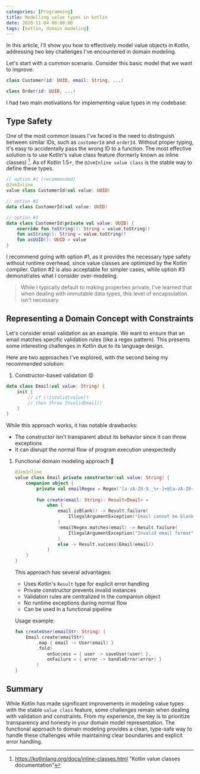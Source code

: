 ```yaml
---
categories: [Programming]
title: Modelling value types in kotlin
date: 2020-11-04 00:00:00
tags: [kotlin, domain modeling]
---
```


In this article, I'll show you how to effectively model value objects in Kotlin, addressing two key challenges I've encountered in domain modeling.

Let's start with a common scenario. Consider this basic model that we want to improve:

```kotlin
class Customer(id: UUID, email: String, ...)

class Order(id: UUID, ...)
```

I had two main motivations for implementing value types in my codebase:

## Type Safety

One of the most common issues I've faced is the need to distinguish between similar IDs, such as `customerId` and `orderId`. Without proper typing, it's easy to accidentally pass the wrong ID to a function. The most effective solution is to use Kotlin's value class feature (formerly known as inline classes) [^2]. As of Kotlin 1.5+, the `@JvmInline value class` is the stable way to define these types.

```kotlin
// option #1 (recommended)
@JvmInline
value class CustomerId(val value: UUID)

// option #2
data class CustomerId(val value: UUID)

// option #3
data class CustomerId(private val value: UUID) {
    override fun toString(): String = value.toString()
    fun asString(): String = value.toString()
    fun asUUID(): UUID = value
}
```

I recommend going with option #1, as it provides the necessary type safety without runtime overhead, since value classes are optimized by the Kotlin compiler. Option #2 is also acceptable for simpler cases, while option #3 demonstrates what I consider over-modeling.

> While I typically default to making properties private, I've learned that when dealing with immutable data types,
> this level of encapsulation isn't necessary.

## Representing a Domain Concept with Constraints

Let's consider email validation as an example. We want to ensure that an email matches specific validation rules (like a regex pattern). This presents some interesting challenges in Kotlin due to its language design.

Here are two approaches I've explored, with the second being my recommended solution:

1. Constructor-based validation 😟

```kotlin
data class Email(val value: String) {
    init {
        // if (!isValid(value))
        // then throw InvalidEmail()
    }
}
```

While this approach works, it has notable drawbacks:

- The constructor isn't transparent about its behavior since it can throw exceptions
- It can disrupt the normal flow of program execution unexpectedly

1. Functional domain modeling approach 🎯

   ```kotlin
   @JvmInline
   value class Email private constructor(val value: String) {
       companion object {
           private val emailRegex = Regex("[a-zA-Z0-9._%+-]+@[a-zA-Z0-9.-]+\\.[a-zA-Z]{2,}")
           
           fun create(email: String): Result<Email> =
               when {
                   email.isBlank() -> Result.failure(
                       IllegalArgumentException("Email cannot be blank")
                   )
                   !emailRegex.matches(email) -> Result.failure(
                       IllegalArgumentException("Invalid email format")
                   )
                   else -> Result.success(Email(email))
               }
       }
   }
   ```

   This approach has several advantages:
   - Uses Kotlin's `Result` type for explicit error handling
   - Private constructor prevents invalid instances
   - Validation rules are centralized in the companion object
   - No runtime exceptions during normal flow
   - Can be used in a functional pipeline

   Usage example:

   ```kotlin
   fun createUser(emailStr: String) {
       Email.create(emailStr)
           .map { email -> User(email) }
           .fold(
               onSuccess = { user -> saveUser(user) },
               onFailure = { error -> handleError(error) }
           )
   }
   ```

## Summary

While Kotlin has made significant improvements in modeling value types with the stable `value class` feature, some challenges remain when dealing with validation and constraints. From my experience, the key is to prioritize transparency and honesty in your domain model representation. The functional approach to domain modeling provides a clean, type-safe way to handle these challenges while maintaining clear boundaries and explicit error handling.

[^2]: <https://kotlinlang.org/docs/inline-classes.html> "Kotlin value classes documentation"
